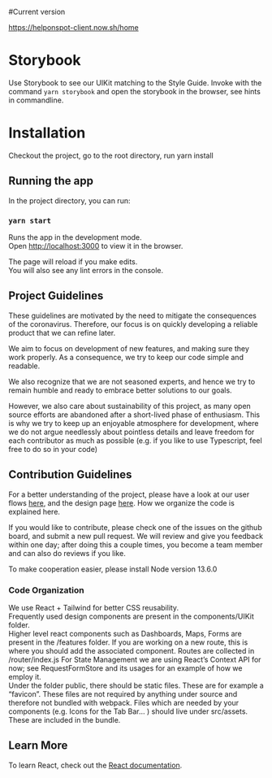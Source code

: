 #Current version

https://helponspot-client.now.sh/home

# Storybook

Use Storybook to see our UIKit matching to the Style Guide. Invoke with the command `yarn storybook` and open the storybook in the browser, see hints in commandline.

# Installation

Checkout the project, go to the root directory, run yarn install

## Running the app

In the project directory, you can run:

### `yarn start`

Runs the app in the development mode.<br />
Open [http://localhost:3000](http://localhost:3000) to view it in the browser.

The page will reload if you make edits.<br />
You will also see any lint errors in the console.

## Project Guidelines

These guidelines are motivated by the need to mitigate the consequences of the coronavirus. Therefore, our focus is on quickly developing a reliable product that we can refine later.

We aim to focus on development of new features, and making sure they work properly. As a consequence, we try to keep our code simple and readable.

We also recognize that we are not seasoned experts, and hence we try to remain humble and ready to embrace better solutions to our goals.

However, we also care about sustainability of this project, as many open source efforts are abandoned after a short-lived phase of enthusiasm. This is why we try to keep up an enjoyable atmosphere for development, where we do not argue needlessly about pointless details and leave freedom for each contributor as much as possible (e.g. if you like to use Typescript, feel free to do so in your code)

## Contribution Guidelines

For a better understanding of the project, please have a look at our user flows [here](https://bitrix24public.com/b24-c5kaqs.bitrix24.de/docs/pub/188f369466feb2c949730671b4dbce98/default/?&), and the design page [here](https://www.figma.com/file/DV0E2lCqq39fhdDG6v86Ru/Helferportal?node-id=1%3A1324). How we organize the code is explained here.

If you would like to contribute, please check one of the issues on the github board, and submit a new pull request. We will review and give you feedback within one day; after doing this a couple times, you become a team member and can also do reviews if you like.

To make cooperation easier, please install Node version 13.6.0

### Code Organization

We use React + Tailwind for better CSS reusability.  
Frequently used design components are present in the components/UIKit folder.  
Higher level react components such as Dashboards, Maps, Forms are present in the /features folder. If you are working on a new route, this is where you should add the associated component.
Routes are collected in /router/index.js
For State Management we are using React’s Context API for now; see RequestFormStore and its usages for an example of how we employ it.  
Under the folder public, there should be static files. These are for example a “favicon”. These files are not required by anything under source and therefore not bundled with webpack. Files which are needed by your components (e.g. Icons for the Tab Bar… ) should live under src/assets. These are included in the bundle.

## Learn More

To learn React, check out the [React documentation](https://reactjs.org/).
